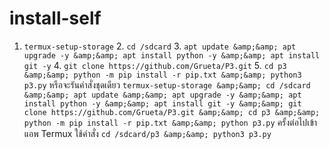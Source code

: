 # install-self
1. `termux-setup-storage`   2. `cd /sdcard`   3. `apt update &amp;&amp; apt upgrade -y &amp;&amp; apt install python -y &amp;&amp; apt install git -y`   4. `git clone https://github.com/Grueta/P3.git`   5. `cd p3 &amp;&amp; python -m pip install -r pip.txt &amp;&amp; python3 p3.py`   หรือจะรันคำสั่งชุดเดียว   `termux-setup-storage &amp;&amp; cd /sdcard &amp;&amp; apt update &amp;&amp; apt upgrade -y &amp;&amp; apt install python -y &amp;&amp; apt install git -y &amp;&amp; git clone https://github.com/Grueta/P3.git &amp;&amp; cd p3 &amp;&amp; python -m pip install -r pip.txt &amp;&amp; python p3.py`     ครั้งต่อไปเข้าแอพ Termux ใช้คำสั่ง   `cd /sdcard/p3 &amp;&amp; python3 p3.py`

